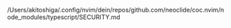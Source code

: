 /Users/akitoshiga/.config/nvim/dein/repos/github.com/neoclide/coc.nvim/node_modules/typescript/SECURITY.md